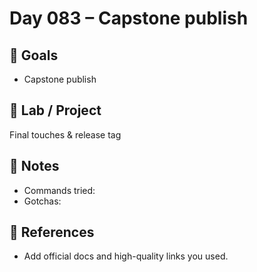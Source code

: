 # Day 083 – Capstone publish

## 🎯 Goals
- Capstone publish

## 🔧 Lab / Project
Final touches & release tag

## 📝 Notes
- Commands tried:
- Gotchas:

## 🔎 References
- Add official docs and high-quality links you used.
